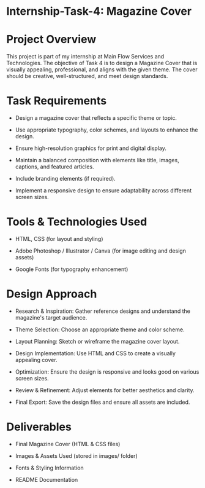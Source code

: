 # Internship-Task-4: Magazine Cover

# Project Overview

This project is part of my internship at Main Flow Services and Technologies. The objective of Task 4 is to design a Magazine Cover that is visually appealing, professional, and aligns with the given theme. The cover should be creative, well-structured, and meet design standards.

# Task Requirements

- Design a magazine cover that reflects a specific theme or topic.

- Use appropriate typography, color schemes, and layouts to enhance the design.

- Ensure high-resolution graphics for print and digital display.

- Maintain a balanced composition with elements like title, images, captions, and featured articles.

- Include branding elements (if required).

- Implement a responsive design to ensure adaptability across different screen sizes.

# Tools & Technologies Used

- HTML, CSS (for layout and styling)

- Adobe Photoshop / Illustrator / Canva (for image editing and design assets)

- Google Fonts (for typography enhancement)

# Design Approach

- Research & Inspiration: Gather reference designs and understand the magazine's target audience.

- Theme Selection: Choose an appropriate theme and color scheme.

- Layout Planning: Sketch or wireframe the magazine cover layout.

- Design Implementation: Use HTML and CSS to create a visually appealing cover.

- Optimization: Ensure the design is responsive and looks good on various screen sizes.

- Review & Refinement: Adjust elements for better aesthetics and clarity.

- Final Export: Save the design files and ensure all assets are included.

# Deliverables

- Final Magazine Cover (HTML & CSS files)

- Images & Assets Used (stored in images/ folder)

- Fonts & Styling Information

- README Documentation